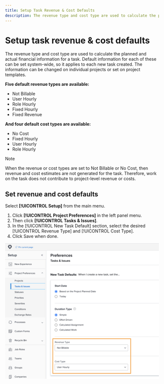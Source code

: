 ```yaml
---
title: Setup Task Revenue & Cost Defaults
description: The revenue type and cost type are used to calculate the planned and actual financial information for a task.
---
```

# Setup task revenue & cost defaults

The revenue type and cost type are used to calculate the planned and actual financial information for a task. Default information for each of these can be set system-wide, so it applies to each new task created. The information can be changed on individual projects or set on project templates.

**Five default revenue types are available:**

* Not Billable
* User Hourly
* Role Hourly
* Fixed Hourly
* Fixed Revenue

**And four default cost types are available:**

* No Cost
* Fixed Hourly
* User Hourly
* Role Hourly

>[!NOTE]
>
>When the revenue or cost types are set to Not Billable or No Cost, then revenue and cost estimates are not generated for the task. Therefore, work on the task does not contribute to project-level revenue or costs.

## Set revenue and cost defaults

Select **[!UICONTROL Setup]** from the main menu.

1. Click **[!UICONTROL Project Preferences]** in the left panel menu.
1. Then click **[!UICONTROL Tasks & Issues]**.
1. In the [!UICONTROL New Task Default] section, select the desired [!UICONTROL Revenue Type] and [!UICONTROL Cost Type].
1. Click Save when done.

![An image of setting up revenue and cost defaults](assets/setting-up-finances-3.png)

